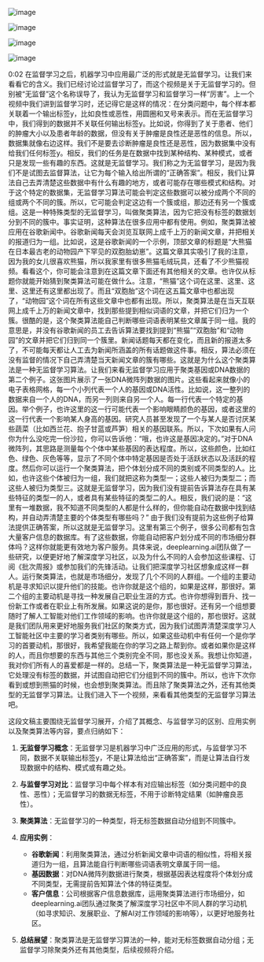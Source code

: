 ![image](https://github.com/user-attachments/assets/8f78a6b6-afcc-4653-8cb2-c90886844db8)


![image](https://github.com/user-attachments/assets/544e5e0e-1478-4e36-93dc-73425b08efd4)


![image](https://github.com/user-attachments/assets/7296bdbb-0a8f-4e0c-9938-dfd79b450e72)

![image](https://github.com/user-attachments/assets/7df641b5-61bf-45c2-9a3d-3f94912b1d18)


0:02
在监督学习之后，机器学习中应用最广泛的形式就是无监督学习。让我们来看看它的含义。我们已经讨论过监督学习了，而这个视频是关于无监督学习的。但别被“无监督”这个名称误导了，我认为无监督学习和监督学习一样“厉害”。上一个视频中我们讲到监督学习时，还记得它是这样的情况：在分类问题中，每个样本都关联着一个输出标签y，比如良性或恶性，用圆圈和叉号来表示。而在无监督学习中，我们得到的数据并不关联任何输出标签y。比如说，你得到了关于患者、他们的肿瘤大小以及患者年龄的数据，但没有关于肿瘤是良性还是恶性的信息。所以，数据集就像右边这样。我们不是要去诊断肿瘤是良性还是恶性，因为数据集中没有给我们任何标签y。相反，我们的任务是在数据中找到某种结构、某种模式，或者只是发现一些有趣的东西。这就是无监督学习。我们称之为无监督学习，是因为我们不是试图去监督算法，让它为每个输入给出所谓的“正确答案”。相反，我们让算法自己去弄清楚这些数据中有什么有趣的地方，或者可能存在哪些模式和结构。对于这个特定的数据集，无监督学习算法可能会判定这些数据可以被分成两个不同的组或两个不同的簇。所以，它可能会判定这边有一个簇或组，那边还有另一个簇或组。这是一种特殊类型的无监督学习，叫做聚类算法，因为它把没有标签的数据划分到不同的簇中。事实证明，这种算法在很多应用中都有使用。例如，聚类算法被应用在谷歌新闻中。谷歌新闻每天会浏览互联网上成千上万的新闻文章，并把相关的报道归为一组。比如说，这是谷歌新闻的一个示例，顶部文章的标题是“大熊猫在日本最古老的动物园产下罕见的双胞胎幼崽”。这篇文章其实吸引了我的注意，因为我的女儿很喜欢熊猫，所以我家里有很多熊猫毛绒玩具，还看了不少熊猫视频。看看这个，你可能会注意到在这篇文章下面还有其他相关的文章。也许仅从标题你就能开始猜到聚类算法可能在做什么。注意，“熊猫”这个词在这里、这里、这里、这里还有这里都出现了。而且“双胞胎”这个词在这五篇文章中也都出现了，“动物园”这个词在所有这些文章中也都有出现。所以，聚类算法是在当天互联网上成千上万的新闻文章中，找到那些提到相似词语的文章，并把它们归为一个簇。很酷的是，这个聚类算法能自己判断哪些词语表明某些文章属于同一组。我的意思是，并没有谷歌新闻的员工去告诉算法要找到提到“熊猫”“双胞胎”和“动物园”的文章并把它们归到同一个簇里。新闻话题每天都在变化，而且新的报道太多了，不可能每天都让人工去为新闻所涵盖的所有话题做这件事。相反，算法必须在没有监督的情况下自己弄清楚当天新闻文章的簇有哪些。这就是为什么这个聚类算法是一种无监督学习算法。让我们来看无监督学习应用于聚类基因或DNA数据的第二个例子。这张图片展示了一张DNA微阵列数据的图片。这些看起来就像小的电子表格网格，每一个小列代表一个人的基因或DNA活性。比如说，这一整列的数据来自一个人的DNA，而另一列则来自另一个人。每一行代表一个特定的基因。举个例子，也许这里的这一行可能代表一个影响眼睛颜色的基因，或者这里的这一行代表一个影响某人身高的基因。研究人员甚至发现了一个与某人是否讨厌某些蔬菜（比如西兰花、抱子甘蓝或芦笋）相关的基因联系。所以，下次如果有人问你为什么没吃完一份沙拉，你可以告诉他：“哦，也许这是基因决定的。”对于DNA微阵列，其思路是测量每个个体中某些基因的表达程度。所以，这些颜色，比如红色、绿色、灰色等等，显示了不同个体中特定基因是否处于活跃状态以及活跃的程度。然后你可以运行一个聚类算法，把个体划分成不同的类别或不同类型的人。比如，也许这些个体被归为一组，我们就把这称为类型一；这些人被归为类型二；而这些人被归为类型三。这就是无监督学习，因为我们没有提前告诉算法存在具有某些特征的类型一的人，或者具有某些特征的类型二的人。相反，我们说的是：“这里有一堆数据，我不知道不同类型的人都是什么样的，但你能自动在数据中找到结构，并自动弄清楚主要的个体类型有哪些吗？” 由于我们没有提前为这些例子给算法提供正确答案，所以这就是无监督学习。这里有第三个例子，很多公司都有包含大量客户信息的数据库。有了这些数据，你能自动把客户划分成不同的市场细分群体吗？这样你就能更有效地为客户服务。具体来说，deeplearning.ai团队做了一些研究，以便更好地了解深度学习社区，以及为什么不同的人会参加这些课程、订阅《批次周报》或参加我们的先锋活动。让我们把深度学习社区想象成这样一群人。运行聚类算法，也就是市场细分，发现了几个不同的人群组。一个组的主要动机是寻求知识以提升他们的技能。也许你就是这个组的，如果是这样，那很好。第二个组的主要动机是寻找一种发展自己职业生涯的方式。也许你想得到晋升、找一份新工作或者在职业上有所发展。如果这说的是你，那也很好。还有另一个组想要随时了解人工智能对他们工作领域的影响。也许你就是这个组的，那也很好。这就是我们团队用来更好地服务我们社区的聚类方式，因为我们试图弄清楚深度学习人工智能社区中主要的学习者类别有哪些。所以，如果这些动机中有任何一个是你学习的首要动机，那很好，我希望我能在你的学习之路上帮到你。或者如果你是这样的人，而且你想要的东西与其他三个类别完全不同，那也没关系。我想让你知道，我对你们所有人的喜爱都是一样的。总结一下，聚类算法是一种无监督学习算法，它处理没有标签的数据，并试图自动把它们分组到不同的簇中。所以，也许下次你看到或想到熊猫的时候，也会想到聚类算法。而且除了聚类算法之外，还有其他类型的无监督学习算法。让我们进入下一个视频，来看看其他类型的无监督学习算法吧。 



这段文稿主要围绕无监督学习展开，介绍了其概念、与监督学习的区别、应用实例以及聚类算法等内容，要点归纳如下：

1. **无监督学习概念**：无监督学习是机器学习中广泛应用的形式，与监督学习不同，数据不关联输出标签y，不是让算法给出“正确答案”，而是让算法自行发现数据中的结构、模式或有趣之处。

2. **与监督学习对比**：监督学习中每个样本有对应输出标签（如分类问题中的良性、恶性）；无监督学习的数据无标签，不用于诊断特定结果（如肿瘤良恶性）。

3. **聚类算法**：无监督学习的一种类型，将无标签数据自动分组到不同簇中。

4. **应用实例**：
    - **谷歌新闻**：利用聚类算法，通过分析新闻文章中词语的相似性，将相关报道归为一组，且算法能自行判断哪些词语表明文章属于同一组。
    - **基因数据**：对DNA微阵列数据进行聚类，根据基因表达程度将个体划分成不同类型，无需提前告知算法个体的特征类型。
    - **客户信息**：公司根据客户信息数据库，运用聚类算法进行市场细分，如deeplearning.ai团队通过聚类了解深度学习社区中不同人群的学习动机（如寻求知识、发展职业、了解AI对工作领域的影响等），以更好地服务社区。 

5. **总结展望**：聚类算法是无监督学习算法的一种，能对无标签数据自动分组；无监督学习除聚类外还有其他类型，后续视频将介绍。 
